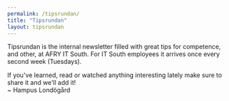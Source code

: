 ```yaml
---
permalink: /tipsrundan/
title: "Tipsrundan"
layout: tipsrundan
---
```


Tipsrundan is the internal newsletter filled with great tips for competence, and other, at AFRY IT South. For IT South employees it arrives once every second week (Tuesdays).

If you've learned, read or watched anything interesting lately make sure to share it and we'll add it!  
~ Hampus Londögård
